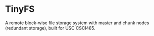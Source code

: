 # TinyFS
A remote block-wise file storage system with master and chunk nodes (redundant storage), built for USC CSCI485.
